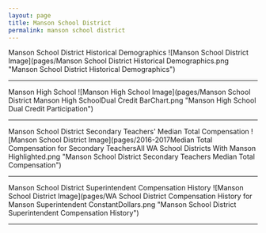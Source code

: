```yaml
---
layout: page
title: Manson School District
permalink: manson school district
---
```



Manson School District Historical Demographics
![Manson School District Image](pages/Manson School District Historical Demographics.png "Manson School District Historical Demographics")

___

Manson High School
![Manson High School Image](pages/Manson School District Manson High SchoolDual Credit BarChart.png "Manson High School Dual Credit Participation")

___

Manson School District Secondary Teachers' Median Total Compensation
![Manson School District Image](pages/2016-2017Median Total Compensation for Secondary TeachersAll WA School Districts With Manson Highlighted.png "Manson School District Secondary Teachers Median Total Compensation")

___

Manson School District Superintendent Compensation History
![Manson School District Image](pages/WA School District Compensation History for Manson Superintendent ConstantDollars.png "Manson School District Superintendent Compensation History")

___

